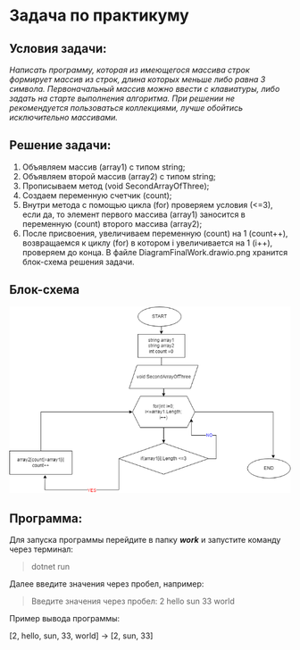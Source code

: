 # Задача по практикуму

## Условия задачи:

_Написать программу, которая из имеющегося массива строк формирует массив из строк, длина которых меньше либо равна 3 символа. Первоначальный массив можно ввести с клавиатуры, либо задать на старте выполнения алгоритма. При решении не рекомендуется пользоваться коллекциями, лучше обойтись исключительно массивами._

## Решение задачи:

1. Объявляем массив (array1) с типом string;
2. Объявляем второй массив (array2) с типом string;
3. Прописываем метод (void SecondArrayOfThree);
4. Создаем переменную счетчик (count);
5. Внутри метода с помощью цикла (for) проверяем условия (<=3), если да, то элемент первого массива (array1) заносится в переменную (count) второго массива (array2);
6. После присвоения, увеличиваем переменную (count) на 1 (count++), возвращаемся к циклу (for) в котором i увеличивается на 1 (i++), проверяем до конца. В файле DiagramFinalWork.drawio.png хранится блок-схема решения задачи.

## Блок-схема

![Блок-схема](FinalWork.drawio.png)

## Программа:

Для запуска программы перейдите в папку  ***work*** и запустите команду через терминал:

> dotnet run 

Далее введите значения через пробел, например:

> Введите значения через пробел: 2 hello sun 33 world

Пример вывода программы:

[2, hello, sun, 33, world] -> [2, sun, 33]